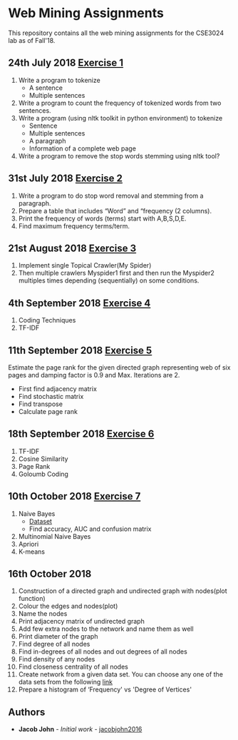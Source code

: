 # Web Mining Assignments

This repository contains all the web mining assignments for the CSE3024 lab as of Fall'18.

## 24th July 2018 [Exercise 1](https://github.com/jacobjohn2016/Web-Mining-Assignments/blob/master/24-7-18/Exercise-1.ipynb)
1. Write a program to tokenize
    * A sentence
    * Multiple sentences
2. Write a program to count the frequency of tokenized words from two sentences.
3. Write a program (using nltk toolkit in python environment) to tokenize
    * Sentence
    * Multiple sentences
    * A paragraph
    * Information of a complete web page
4. Write a program to remove the stop words stemming using nltk tool?

## 31st July 2018 [Exercise 2](https://github.com/jacobjohn2016/Web-Mining-Assignments/blob/master/31-7-18/Exercise-2.ipynb)
1. Write a program to do stop word removal and stemming from a paragraph.
2. Prepare a table that includes “Word” and “frequency (2 columns). 
3. Print the frequency of words (terms) start with A,B,S,D,E. 
4. Find maximum frequency terms/term.

## 21st August 2018 [Exercise 3](https://github.com/jacobjohn2016/Web-Mining-Assignments/tree/master/21-8-18)
1. Implement single Topical Crawler(My Spider)
2. Then multiple crawlers Myspider1 first and then run the Myspider2 multiples times depending (sequentially) on some conditions.

## 4th September 2018 [Exercise 4](https://github.com/jacobjohn2016/Web-Mining-Assignments/blob/master/4-9-18/Exercise_4.ipynb)
1. Coding Techniques
2. TF-IDF

## 11th September 2018 [Exercise 5](https://github.com/jacobjohn2016/Web-Mining-Assignments/blob/master/11-9-18/Exercise%205.ipynb)
Estimate the page rank for the given directed graph representing web of six pages and damping factor is 0.9 and Max. Iterations are 2.
* First find adjacency matrix
* Find stochastic matrix
* Find transpose
* Calculate page rank

## 18th September 2018 [Exercise 6](https://github.com/jacobjohn2016/Web-Mining-Assignments/blob/master/18-9-18/Exercise-6.ipynb)
1. TF-IDF
2. Cosine Similarity 
3. Page Rank
4. Goloumb Coding

## 10th October 2018 [Exercise 7](http://rpubs.com/jacobjohn2016/WM4)
1. Naive Bayes
    * [Dataset](https://archive.ics.uci.edu/ml/datasets/Cervical+cancer+%28Risk+Factors%29)
    * Find accuracy, AUC and confusion matrix
2. Multinomial Naive Bayes
3. Apriori
4. K-means

## 16th October 2018
1. Construction of a directed graph and undirected graph with nodes(plot function)
2. Colour the edges and nodes(plot)
3. Name the nodes
4. Print adjacency matrix of undirected graph
5. Add few extra nodes to the network and name them as well
6. Print diameter of the graph
7. Find degree of all nodes
8. Find in-degrees of all nodes and out degrees of all nodes
9. Find density of any nodes
10. Find closeness centrality of all nodes
11. Create network from a given data set. You can choose any one of the data sets from the following [link](https://snap.stanford.edu/data/)
12. Prepare a histogram of ‘Frequency' vs 'Degree of Vertices'

## Authors

* **Jacob John** - *Initial work* - [jacobjohn2016](github.com/jacobjohn2016/)
